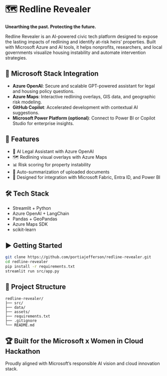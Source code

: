 # 🗺️ Redline Revealer
**Unearthing the past. Protecting the future.**

Redline Revealer is an AI-powered civic tech platform designed to expose the lasting impacts of redlining and identify at-risk heirs’ properties. Built with Microsoft Azure and AI tools, it helps nonprofits, researchers, and local governments visualize housing instability and automate intervention strategies.

## 🔗 Microsoft Stack Integration
- **Azure OpenAI**: Secure and scalable GPT-powered assistant for legal and housing policy questions.
- **Azure Maps**: Interactive redlining overlays, GIS data, and geographic risk modeling.
- **GitHub Copilot**: Accelerated development with contextual AI suggestions.
- **Microsoft Power Platform (optional)**: Connect to Power BI or Copilot Studio for enterprise insights.

## 🚀 Features
- 🧠 AI Legal Assistant with Azure OpenAI
- 🗺️ Redlining visual overlays with Azure Maps
- 📊 Risk scoring for property instability
- 🧾 Auto-summarization of uploaded documents
- 🧩 Designed for integration with Microsoft Fabric, Entra ID, and Power BI

## 🛠️ Tech Stack
- Streamlit + Python
- Azure OpenAI + LangChain
- Pandas + GeoPandas
- Azure Maps SDK
- scikit-learn

## ▶️ Getting Started
```bash
git clone https://github.com/portiajefferson/redline-revealer.git
cd redline-revealer
pip install -r requirements.txt
streamlit run src/app.py
```

## 📂 Project Structure
```
redline-revealer/
├── src/
├── data/
├── assets/
├── requirements.txt
├── .gitignore
└── README.md
```

## 🏆 Built for the Microsoft x Women in Cloud Hackathon
Proudly aligned with Microsoft’s responsible AI vision and cloud innovation stack.
